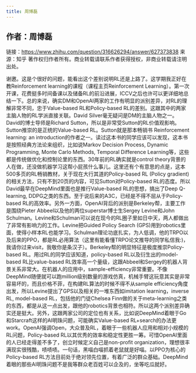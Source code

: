 ```yaml
---
title: 周博磊
---
```


## 作者：周博磊
链接：https://www.zhihu.com/question/316626294/answer/627373838
来源：知乎
著作权归作者所有。商业转载请联系作者获得授权，非商业转载请注明出处。

谢邀。这是个很好的问题，能看出这个差别说明RL还是上路了。这学期我正好在教Reinforcement learning的课程（课程主页Reinforcement Learning）。第一次开课，花费挺多时间备课以及储备RL的前沿进展，ICCV之后也许可以更详细地总结一下。总的来说，确实DM和OpenAI两家的工作有明显的派别差异，对RL的理解非常不同，忠于Value-based RL和Policy-based RL的差别。这跟其中的两家主脑人物的RL学派直接关联。David Silver毫无疑问是DM的主脑人物之一。David的博士导师是Richard Sutton，所以是非常受Sutton的RL价值观影响。Sutton推崇的是正统的Value-based RL。Sutton就是那本畅销书 Reinforcement learning: an introduction的作者之一。读过这本书的同学应该可以发现，这本书是按照经典方法论来组织，比如说Markov Decision Process, Dynamic Programming, Monte Carlo Methods, Temporal Difference Learning等，这些都是传统做优化和控制论里的东西。30年前的RL确实就是control theory背景的人在做，还没做机器学习这帮小屁孩什么事儿。这里还有个有意思的点是，这本500多页的RL畅销教材，关于现在大行其道的Policy-based RL (Policy gradient)的相关方法，只有不到20页的内容，可见Sutton对Policy-based RL的态度。所以David最早在DeepMind里面也是推行Value-based RL的思想，搞出了Deep Q-learning, DDPG之类的东西。至于说后来的A3C，已经是不得不屈从于Policy-based RL的高效率。另外一方面，OpenAI背后的派别是Berkeley帮，主要工作是围绕Pieter Abbeel以及他的两位superstar博士生Sergey Levine和John Schulman。Levine和Schulman可以说在现今的RL圈子里如日中天，两人都做出了非常有影响力的工作。Levine把Guided Policy Search (GPS)用到robotics里面，使得小样本RL也能学习。Schulman理论功底扎实，为人低调，他的TRPO以及后来的PPO，都是RL必用算法（这里有能看懂TRPO论文推导的同学私信我:)，我请你过来visit，我敬你是条汉子）。Berkeley帮的明显特征是极度推崇Policy-based RL。用过RL的同学应该知道，policy-based RL以及衍生出的model-based RL比value-based RL效率高一个量级，这跟Abbeel和Sergey的机器人背景关系非常大。在机器人的应用中，sample-efficiency非常重要。不像DeepMind随便就可以跑million级别数量的游戏仿真，机械手臂这玩意其实是非常容易坏的，而且价格不菲，在构建RL算法的时候不得不从sample efficiency角度出发，所以Levine提出了GPS以及相关的一堆东西如imitation learning，inverse RL, model-based RL，包括他的门徒Chelsea Finn做的关于meta-learning之类的东西，都是从这一点出发，跟他的robotics背景也相符。所以这两个派别差异确实还是挺大。另外，这跟两家公司的定位也有关系，比如说DeepMind着眼于Go和Starcraft这样的AI明珠问题，可能确实Value-based RL+search的办法更work。OpenAI强调Open，大众普及RL，着眼于一些机器人应用和相对小规模的RL问题，Policy-based RL以其优秀的效率和稳定性更胜一筹。可惜OpenAI里面的人已经走得差不多了，创立时候定义自己是non-profit organization，理想很丰满现实很残酷，啧啧啧。一句话，黑喵白喵抓着老鼠就是好喵。以PPO为核心的Policy-based RL方法目前处于绝对领先位置，有着广泛的群众基础。DeepMind着眼的那些AI明珠问题不是我等群众老百姓可以企及的，坐等吃瓜就好。
